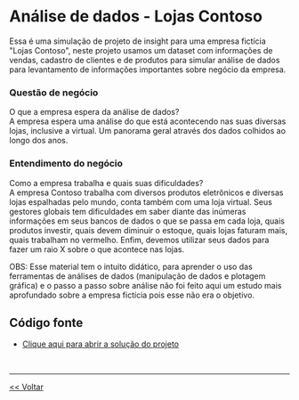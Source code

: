 # Análise de dados - Lojas Contoso

Essa é uma simulação de projeto de insight para uma empresa fictícia "Lojas Contoso", 
neste projeto usamos um dataset com informações de vendas, cadastro de clientes e de produtos
para simular análise de dados para levantamento de informações importantes sobre negócio da empresa. 

### Questão de negócio
O que a empresa espera da análise de dados?<br>
A empresa espera uma análise do que está acontecendo nas suas diversas lojas, inclusive a virtual.
Um panorama geral através dos dados colhidos ao longo dos anos.

### Entendimento do negócio
Como a empresa trabalha e quais suas dificuldades?<br>
A empresa Contoso trabalha com diversos produtos eletrônicos e diversas lojas espalhadas pelo mundo, conta também com uma loja virtual. Seus gestores globais tem dificuldades em saber diante das inúmeras informações em seus bancos de dados o que se passa em cada loja, quais produtos investir, quais devem diminuir o estoque, quais lojas faturam mais, quais trabalham no vermelho. Enfim, devemos utilizar seus dados para fazer um raio X sobre o que acontece nas lojas.

OBS: Esse material tem o intuito didático, para aprender o uso das ferramentas de análises de dados (manipulação de dados e plotagem gráfica) e o passo a passo sobre análise não foi feito aqui um estudo mais aprofundado sobre a empresa fictícia pois esse não era o objetivo.

## Código fonte

- <a href="https://github.com/dev-daniel-amorim/DS-Projeto-Insights-01/blob/main/DS-Insights-01.ipynb"> Clique aqui para abrir a solução do projeto</a>

<br>
<hr>

[<< Voltar](https://github.com/dev-daniel-amorim/Analise_de_dados-Ferramentas/blob/main/README.md)
